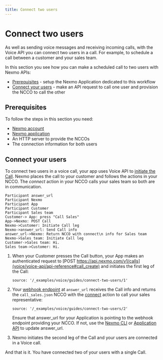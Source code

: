 ```yaml
---
title: Connect two users
---
```


# Connect two users

As well as sending voice messages and receiving incoming calls, with the Voice API you can connect two users in a call. For example, to schedule a call between a customer and your sales team.

In this section you see how you can make a scheduled call to two users with Nexmo APIs:
* [Prerequisites](#prerequisites) - setup the Nexmo Application dedicated to this workflow
* [Connect your users](#create_ncco) - make an API request to call one user and provision the NCCO to call the other

## Prerequisites

To follow the steps in this section you need:

* [Nexmo account](tools/dashboard#setting-up-your-nexmo-account)
* [Nexmo application](tools/application-api#apps_quickstart)
* An HTTP server to provide the NCCOs
* The connection information for both users

## Connect your users

To connect two users in a voice call, your app uses Voice API to [initiate the Call](voice/voice-api/api-reference#call_create). Nexmo places the call to your customer and follows the actions in your NCCO. The *connect* action in your NCCO calls your sales team so both are in communication.  

```js_sequence_diagram
Participant answer_url
Participant Nexmo
Participant App
Participant Customer
Participant Sales team
Customer-> App: press "Call Sales"
App->Nexmo: POST Call
Nexmo->Customer: Initiate Call leg
Nexmo->answer_url: Send Call info
answer_url->Nexmo: Return NCCO with connect\n info for Sales team
Nexmo->Sales team: Initiate Call leg
Customer->Sales team: Hi.
Sales team->Customer: Hi.
```

1. When your Customer presses the Call button, your App makes an authenticated request to [POST https://api.nexmo.com/v1/calls](voice/voice-api/api-reference#call_create) and initiates the first leg of the Call:


    ```tabbed_examples
    source: '/_examples/voice/guides/connect-two-users/1'
    ```

2. Your [webhook endpoint](messaging/setup-callbacks) at `answer_url` receives the Call info and returns the `call_sales.json` NCCO with the [connect](voice/voice-api/ncco-reference#connect) action to call your sales representative:


    ```tabbed_content
    source: '/_examples/voice/guides/connect-two-users/2'
    ```

    Ensure that answer_url for your Application is pointing to the webhook endpoint providing your NCCO. If not, use the [Nexmo CLI](tools/nexmo-cli#app_update) or [Application API](tools/application-api/api-reference#update) to update answer_url.


3. Nexmo initiates the second leg of the Call and your users are connected in a Voice call.

And that is it. You have connected two of your users with a single Call.

